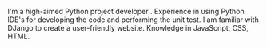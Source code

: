 I'm a high-aimed Python project developer . 
Experience in using Python IDE's for developing the code and performing the unit test. 
I am familiar with DJango to create a user-friendly website. 
Knowledge in JavaScript, CSS, HTML.

<!---
firstmir/firstmir is a ✨ special ✨ repository because its `README.md` (this file) appears on your GitHub profile.
You can click the Preview link to take a look at your changes.
--->
